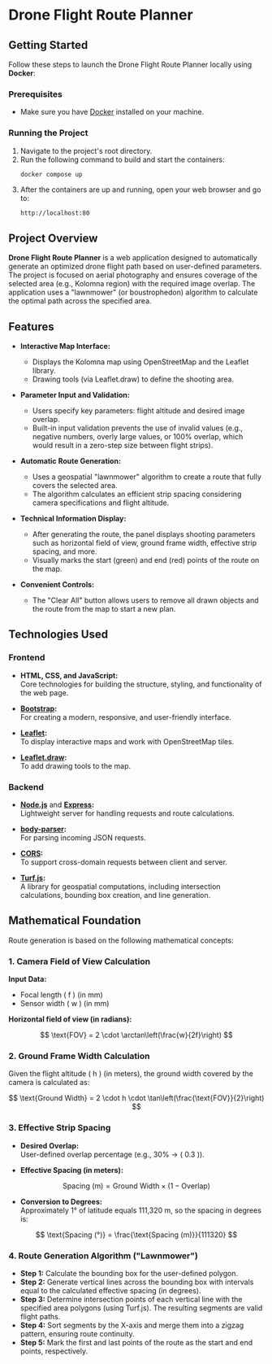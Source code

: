 # Drone Flight Route Planner

## Getting Started

Follow these steps to launch the Drone Flight Route Planner locally using **Docker**:

### Prerequisites
- Make sure you have [Docker](https://www.docker.com/) installed on your machine.

### Running the Project
1. Navigate to the project's root directory.
2. Run the following command to build and start the containers:
    ```bash 
    docker compose up
    ```
3. After the containers are up and running, open your web browser and go to:
    ```
    http://localhost:80
    ```

## Project Overview

**Drone Flight Route Planner** is a web application designed to automatically generate an optimized drone flight path based on user-defined parameters. The project is focused on aerial photography and ensures coverage of the selected area (e.g., Kolomna region) with the required image overlap. The application uses a "lawnmower" (or boustrophedon) algorithm to calculate the optimal path across the specified area.


## Features

- **Interactive Map Interface:**  
  - Displays the Kolomna map using OpenStreetMap and the Leaflet library.  
  - Drawing tools (via Leaflet.draw) to define the shooting area.  

- **Parameter Input and Validation:**  
  - Users specify key parameters: flight altitude and desired image overlap.  
  - Built-in input validation prevents the use of invalid values (e.g., negative numbers, overly large values, or 100% overlap, which would result in a zero-step size between flight strips).  

- **Automatic Route Generation:**  
  - Uses a geospatial "lawnmower" algorithm to create a route that fully covers the selected area.  
  - The algorithm calculates an efficient strip spacing considering camera specifications and flight altitude.  

- **Technical Information Display:**  
  - After generating the route, the panel displays shooting parameters such as horizontal field of view, ground frame width, effective strip spacing, and more.  
  - Visually marks the start (green) and end (red) points of the route on the map.  

- **Convenient Controls:**  
  - The "Clear All" button allows users to remove all drawn objects and the route from the map to start a new plan.  

## Technologies Used

### Frontend

- **HTML, CSS, and JavaScript:**  
  Core technologies for building the structure, styling, and functionality of the web page.  

- **[Bootstrap](https://getbootstrap.com/):**  
  For creating a modern, responsive, and user-friendly interface.  

- **[Leaflet](https://leafletjs.com/):**  
  To display interactive maps and work with OpenStreetMap tiles.  

- **[Leaflet.draw](https://leaflet.github.io/Leaflet.draw/):**  
  To add drawing tools to the map.  

### Backend

- **[Node.js](https://nodejs.org/)** and **[Express](https://expressjs.com/):**  
  Lightweight server for handling requests and route calculations.  

- **[body-parser](https://www.npmjs.com/package/body-parser):**  
  For parsing incoming JSON requests.  

- **[CORS](https://www.npmjs.com/package/cors):**  
  To support cross-domain requests between client and server.  

- **[Turf.js](https://turfjs.org/):**  
  A library for geospatial computations, including intersection calculations, bounding box creation, and line generation.  

## Mathematical Foundation

Route generation is based on the following mathematical concepts:

### 1. Camera Field of View Calculation

**Input Data:**
- Focal length \( f \) (in mm)  
- Sensor width \( w \) (in mm)  

**Horizontal field of view (in radians):**

$$
\text{FOV} = 2 \cdot \arctan\left(\frac{w}{2f}\right)
$$

### 2. Ground Frame Width Calculation

Given the flight altitude \( h \) (in meters), the ground width covered by the camera is calculated as:

$$
\text{Ground Width} = 2 \cdot h \cdot \tan\left(\frac{\text{FOV}}{2}\right)
$$

### 3. Effective Strip Spacing

- **Desired Overlap:**  
  User-defined overlap percentage (e.g., 30% → \( 0.3 \)).  

- **Effective Spacing (in meters):**

$$
\text{Spacing (m)} = \text{Ground Width} \times (1 - \text{Overlap})
$$

- **Conversion to Degrees:**  
  Approximately 1° of latitude equals 111,320 m, so the spacing in degrees is:

$$
\text{Spacing (°)} = \frac{\text{Spacing (m)}}{111320}
$$

### 4. Route Generation Algorithm ("Lawnmower")

- **Step 1:** Calculate the bounding box for the user-defined polygon.  
- **Step 2:** Generate vertical lines across the bounding box with intervals equal to the calculated effective spacing (in degrees).  
- **Step 3:** Determine intersection points of each vertical line with the specified area polygons (using Turf.js). The resulting segments are valid flight paths.  
- **Step 4:** Sort segments by the X-axis and merge them into a zigzag pattern, ensuring route continuity.  
- **Step 5:** Mark the first and last points of the route as the start and end points, respectively.  